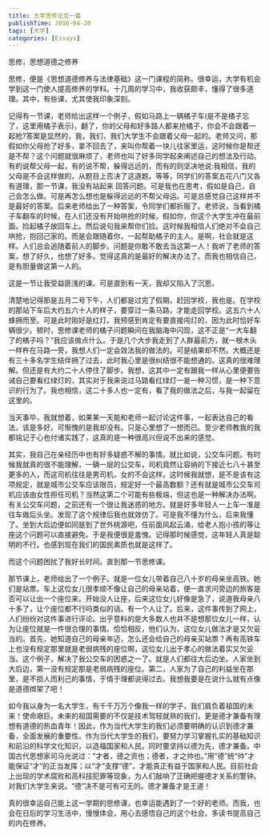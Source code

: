 ```yaml
---
title: 大学思修论文一篇
publishTime: 2016-04-20
tags: [大学]
categories: [Essays]
---
```


思修，思想道德之修养

思修，便是《思想道德修养与法律基础》这一门课程的简称。很幸运，大学有机会学到这一门使人提高修养的学科。十几周的学习中，我收获颇丰，懂得了很多道理。其中，有些课，尤其使我印象深刻。

记得有一节课，老师给出这样一个例子，假如马路上一辆橘子车(是不是橘子忘了，这里用橘子表示)，翻了，你的父母和好多路人都来抢橘子，你会不会跟着一起抢?答案是显然的，我，我们，我们大学生不会跟着父母一起的。老师又问，那假如你父母抢了好多，拿不回去了，来叫你帮着一块儿往家里运，这时候你是帮还是不帮？这个问题就很麻烦了，老师也叫了好多同学起来阐述自己的想法及行动。有的说帮父母一起，有的说不帮，躲得远远的，而有的则坚决地说:我相信，我的父母是不会这样做的，从题目上否决了这道题。等等，同学们的答案五花八门又各有道理，那一节课，我没有站起来 回答问题。可是我也在思考，假如是自己，自己会怎么做。可是再怎么想也是躲得远远的不帮父母运。可是总感觉自己这样并不是最好的答案。后来老师给出了一种答案，令同学们都折服了。老师说，当看到橘子车翻车的时候，在人们还没有开始哄抢的时候，假如你，你这个大学生冲在最前面。捡起橘子放回车上。然后说句我来帮你们捡。这时候我相信人们绝对不会自己哄抢，抱回己家的。而是会跟随着你，一起帮助橘子的主人。是啊，社会就是这样。人们总会追随着前人的脚步。问题是你敢不敢去当这第一人！我听了老师的答案，想了好久，也想了好多。觉得这真的是最好的解决办法了。而我也相信自己，是有胆量做这第一人的。

这是一节让我受益匪浅的课。可是直到有一天，我却又陷入了沉思。

清楚地记得那是五月二号下午，人们都是过完了假期，赶回学校，我也是。在学校的那站下车后大约五六十人的样子，要穿过一条马路，才能走回学校。这五六十人蜂拥而至。可是此时刚好是红灯。我预感到肯定有要直接闯灯的，因为此时恰好车辆很少。顿时，思修课老师的橘子问题瞬间在我脑海中闪现，这不正是“一大车翻了的橘子吗？”我应该做点什么。于是几个大步我走到了人群最前方，就一根木头一样杵在马路一旁，我想人们一定会效法我的做法的。可是结果却不然。大概还是有三十多名学生结伴拥了过去，此时我心里是很纠结很不能想通的。这真的很难理解。但还是有大约二十人停住了脚步。我想，这其中一定有跟我一样从心里便要告诫自己要看红绿灯的，其实对于我来说过马路看红绿灯一是一种习惯，是一种下意识的行为了。我也相信，这二十多人也一定有，看了我的做法之后，与我一起留在这里的。

当天事毕，我就想着，如果某一天能和老师一起讨论这件事，一起表达自己的看法，该是多好。可惭愧的是我却没有。只是心里想了一想而已。至少老师教我的我都铭记于心也付诸实践了，这真的是一种很高兴但说不出来的感觉。

其实，我自己在亲经历中也有好多疑惑不解的事情。就比如说，公交车问题。有时候我就真的很不能理解，一辆一层的公交车，司机竟然让容纳的下接近七八十甚至更多的人，而这司机往往是男司机，女的不会这样。这时候我就想，是不是该有这项规定，就是城市公交车应该限员，规定好一个最高数额？还有就是城市公交车司机应该由女性担任司机？当然这第二个可能有些极端，但这也是一种解决办法啊。有关公交车问题，之前还有一个很让我迷惑的地方。就是好多年轻人一上车一准是往车做后头坐。发现了这个规律后我也就效仿了。可是我不懂为什么，后来我懂了。坐到大后边便如同是到了世外桃源吧，任前面风起云涌，给老人抱小孩的等让座这个问题可以直接避免。于是我便很是羞愧。记得那时候感觉，这年轻人真是聪明的不行。也感到现在我们的国民素质也就是这样了。

而这个问题困扰了我好长时间。直到那一节思修课。

那节课上，老师给出了一个例子。就是一位女儿带着自己八十岁的母亲坐高铁。她们是站票。车上这位女儿很孝顺不像让自己的母亲站着，便一直求问旁边的旅客是否可以让出一个座位来。开始没人让座，后来这位女儿好像是急了，说道我母亲八十多了，让个座位都不行吗类似的话。有一个人让了。后来，这件事传到了网上，人们纷纷对这件事进行评论。出乎意料的是大多数人也并不是想那位女儿一样，认为让座位就是一件很合理的事情。恰恰相反，他们认为，这位女儿做法才是又欠妥当的。首先，她知道自己的母亲年迈，怎么还会给自己的母亲买站票？再有高铁车上也没有规定那里就是老弱病残的座位啊，这位女儿出于孝心的做法着实又欠妥当。这个例子，解决了我公交车的困惑之一了。就是人们都往大后边坐。人家坐到大后边，第一没有规定那是老弱病残的座位。第二，人家为了自己的利益坐在那里，是不损人而利己的事情，于情于理都说得过去。我想我要是在说什么就有点像是道德绑架了吧！

如今我以身为一名大学生，有千千万万个像我一样的学子，我们肩负着祖国的未来！使命艰巨。未来的祖国需要的不仅是技术驾轻就熟的我们，更是德才兼备有理想有道德的热血青年！因此，作为当代大学生的我们必须要明确的认识到德才兼备，全面发展的重要性。作为当代大学生的我们，要努力学习掌握扎实的基础知识和前沿的科学文化知识，以造福国家和人民。同时要坚持以德为先，德才兼备。中国古代思想家司马光说过：“才者，德之资也；德者，才之帅也。”用“德”统“帅”才能保证“才”的正当发挥；以“才”支撑“德”，才能真正有益于国家和人民。目前社会上出现的学术腐败和高科技犯罪等现象，为人们敲响了正确把握德才关系的警钟。对我们大学生来说。“德”决不是可有可无的。德才兼备才是王道！

真的很幸运自己能上这一学期的思修课，也幸运能遇到了一个好的老师。而我，也会在日后的学习生活中，慢慢体会，用心去感悟自己的这个社会。多读书提高自己的内在修养。